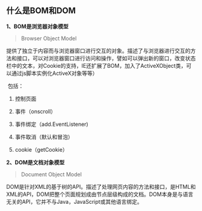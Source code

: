 ## 什么是BOM和DOM
**1、BOM是浏览器对象模型**
> Browser Object Model

提供了独立于内容而与浏览器窗口进行交互的对象。描述了与浏览器进行交互的方法和接口，可以对浏览器窗口进行访问和操作，譬如可以弹出新的窗口，改变状态栏中的文本，对Cookie的支持，IE还扩展了BOM，加入了ActiveXObject类，可以通过js脚本实例化ActiveX对象等等）

​	包括：

1. 控制页面

2. 事件（onscroll）
3. 事件绑定（add.EventListener)
4. 事件取消（默认和冒泡）
5. cookie（getCookie）


**2、DOM是文档对象模型**
> Document Object Model 

DOM是针对XML的基于树的API。描述了处理网页内容的方法和接口，是HTML和XML的API，DOM把整个页面规划成由节点层级构成的文档。DOM本身是与语言无关的API，它并不与Java，JavaScript或其他语言绑定。

